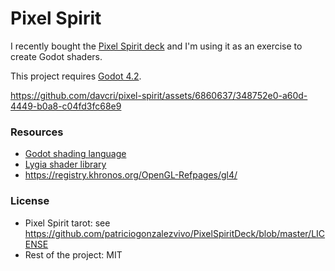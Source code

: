 # Pixel Spirit

I recently bought the [Pixel Spirit deck](https://pixelspiritdeck.com/) and I'm using it as an
exercise to create Godot shaders.

This project requires [Godot 4.2](https://godotengine.org/download/archive/).

https://github.com/davcri/pixel-spirit/assets/6860637/348752e0-a60d-4449-b0a8-c04fd3fc68e9


### Resources

- [Godot shading language](https://docs.godotengine.org/en/stable/tutorials/shaders/shader_reference/shading_language.html)
- [Lygia shader library](https://lygia.xyz/)
- https://registry.khronos.org/OpenGL-Refpages/gl4/

### License

- Pixel Spirit tarot: see https://github.com/patriciogonzalezvivo/PixelSpiritDeck/blob/master/LICENSE
- Rest of the project: MIT
